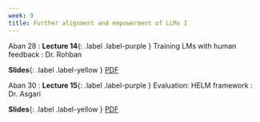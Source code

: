 ```yaml
---
week: 9
title: Further alignment and empowerment of LLMs I
---
```


Aban 28
: **Lecture 14**{: .label .label-purple } Training LMs with human feedback
  : Dr. Rohban

  **Slides**{: .label .label-yellow } [PDF](../assets/lectures/Instruction-Tuning-from-Human-Feedback.pdf)

Aban 30
: **Lecture 15**{: .label .label-purple } Evaluation: HELM framework
  : Dr. Asgari

  **Slides**{: .label .label-yellow } [PDF](../assets/lectures/Evaluation-of-LLM.pdf)